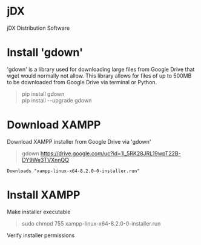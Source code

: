 # jDX
jDX Distribution Software

# Install 'gdown'
'gdown' is a library used for downloading large files from Google Drive that wget would normally not allow.
This library allows for files of up to 500MB to be downloaded from Google Drive via terminal or Python.

> pip install gdown  
> pip install --upgrade gdown

# Download XAMPP
Download XAMPP installer from Google Drive via 'gdown'
> gdown https://drive.google.com/uc?id=1l_5RK28JRL19wpT22B-DY9We3TVXnnQQ  

`Downloads "xampp-linux-x64-8.2.0-0-installer.run"`  

# Install XAMPP
Make installer executable
> sudo chmod 755 xampp-linux-x64-8.2.0-0-installer.run
    
Verify installer permissions 

